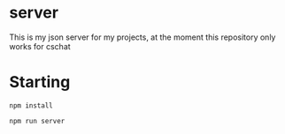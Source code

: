 # server

This is my json server for my projects, at the moment this repository only works for cschat

# Starting

``
npm install
``

``
npm run server
``
